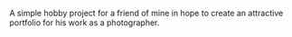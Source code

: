 A simple hobby project for a friend of mine in hope 
to create an attractive portfolio for his work as a photographer. 